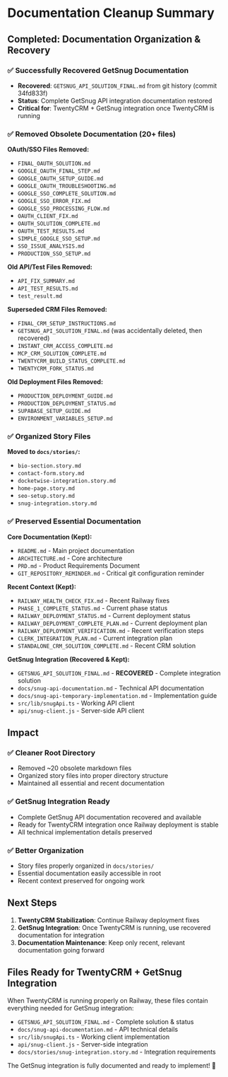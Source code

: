 # Documentation Cleanup Summary

## Completed: Documentation Organization & Recovery

### ✅ Successfully Recovered GetSnug Documentation
- **Recovered**: `GETSNUG_API_SOLUTION_FINAL.md` from git history (commit 34fd833f)
- **Status**: Complete GetSnug API integration documentation restored
- **Critical for**: TwentyCRM + GetSnug integration once TwentyCRM is running

### ✅ Removed Obsolete Documentation (20+ files)
**OAuth/SSO Files Removed:**
- `FINAL_OAUTH_SOLUTION.md`
- `GOOGLE_OAUTH_FINAL_STEP.md`
- `GOOGLE_OAUTH_SETUP_GUIDE.md`
- `GOOGLE_OAUTH_TROUBLESHOOTING.md`
- `GOOGLE_SSO_COMPLETE_SOLUTION.md`
- `GOOGLE_SSO_ERROR_FIX.md`
- `GOOGLE_SSO_PROCESSING_FLOW.md`
- `OAUTH_CLIENT_FIX.md`
- `OAUTH_SOLUTION_COMPLETE.md`
- `OAUTH_TEST_RESULTS.md`
- `SIMPLE_GOOGLE_SSO_SETUP.md`
- `SSO_ISSUE_ANALYSIS.md`
- `PRODUCTION_SSO_SETUP.md`

**Old API/Test Files Removed:**
- `API_FIX_SUMMARY.md`
- `API_TEST_RESULTS.md`
- `test_result.md`

**Superseded CRM Files Removed:**
- `FINAL_CRM_SETUP_INSTRUCTIONS.md`
- `GETSNUG_API_SOLUTION_FINAL.md` (was accidentally deleted, then recovered)
- `INSTANT_CRM_ACCESS_COMPLETE.md`
- `MCP_CRM_SOLUTION_COMPLETE.md`
- `TWENTYCRM_BUILD_STATUS_COMPLETE.md`
- `TWENTYCRM_FORK_STATUS.md`

**Old Deployment Files Removed:**
- `PRODUCTION_DEPLOYMENT_GUIDE.md`
- `PRODUCTION_DEPLOYMENT_STATUS.md`
- `SUPABASE_SETUP_GUIDE.md`
- `ENVIRONMENT_VARIABLES_SETUP.md`

### ✅ Organized Story Files
**Moved to `docs/stories/`:**
- `bio-section.story.md`
- `contact-form.story.md`
- `docketwise-integration.story.md`
- `home-page.story.md`
- `seo-setup.story.md`
- `snug-integration.story.md`

### ✅ Preserved Essential Documentation
**Core Documentation (Kept):**
- `README.md` - Main project documentation
- `ARCHITECTURE.md` - Core architecture
- `PRD.md` - Product Requirements Document
- `GIT_REPOSITORY_REMINDER.md` - Critical git configuration reminder

**Recent Context (Kept):**
- `RAILWAY_HEALTH_CHECK_FIX.md` - Recent Railway fixes
- `PHASE_1_COMPLETE_STATUS.md` - Current phase status
- `RAILWAY_DEPLOYMENT_STATUS.md` - Current deployment status
- `RAILWAY_DEPLOYMENT_COMPLETE_PLAN.md` - Current deployment plan
- `RAILWAY_DEPLOYMENT_VERIFICATION.md` - Recent verification steps
- `CLERK_INTEGRATION_PLAN.md` - Current integration plan
- `STANDALONE_CRM_SOLUTION_COMPLETE.md` - Recent CRM solution

**GetSnug Integration (Recovered & Kept):**
- `GETSNUG_API_SOLUTION_FINAL.md` - **RECOVERED** - Complete integration solution
- `docs/snug-api-documentation.md` - Technical API documentation
- `docs/snug-api-temporary-implementation.md` - Implementation guide
- `src/lib/snugApi.ts` - Working API client
- `api/snug-client.js` - Server-side API client

## Impact

### ✅ Cleaner Root Directory
- Removed ~20 obsolete markdown files
- Organized story files into proper directory structure
- Maintained all essential and recent documentation

### ✅ GetSnug Integration Ready
- Complete GetSnug API documentation recovered and available
- Ready for TwentyCRM integration once Railway deployment is stable
- All technical implementation details preserved

### ✅ Better Organization
- Story files properly organized in `docs/stories/`
- Essential documentation easily accessible in root
- Recent context preserved for ongoing work

## Next Steps

1. **TwentyCRM Stabilization**: Continue Railway deployment fixes
2. **GetSnug Integration**: Once TwentyCRM is running, use recovered documentation for integration
3. **Documentation Maintenance**: Keep only recent, relevant documentation going forward

## Files Ready for TwentyCRM + GetSnug Integration

When TwentyCRM is running properly on Railway, these files contain everything needed for GetSnug integration:

- `GETSNUG_API_SOLUTION_FINAL.md` - Complete solution & status
- `docs/snug-api-documentation.md` - API technical details  
- `src/lib/snugApi.ts` - Working client implementation
- `api/snug-client.js` - Server-side integration
- `docs/stories/snug-integration.story.md` - Integration requirements

The GetSnug integration is fully documented and ready to implement! 🎉
